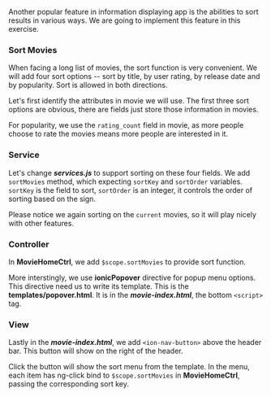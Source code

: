 Another popular feature in information displaying app is the abilities to sort results in various ways. We are going to 
implement this feature in this exercise.

### Sort Movies

When facing a long list of movies, the sort function is very convenient. We will add four sort options -- sort by title, 
by user rating, by release date and by popularity. Sort is allowed in both directions.

Let's first identify the attributes in movie we will use. The first three sort options are obvious, there are fields just 
store those information in movies. 

For popularity, we use the `rating_count` field in movie, as more people choose to rate the movies means more people are interested in it.

### Service

Let's change ***services.js*** to support sorting on these four fields. We add `sortMovies` method, which expecting `sortKey` 
and `sortOrder` variables. `sortKey` is the field to sort, `sortOrder` is an integer, it controls 
the order of sorting based on the sign. 

Please notice we again sorting on the `current` movies, so it will play nicely with other features.

### Controller

In **MovieHomeCtrl**, we add `$scope.sortMovies` to provide sort function. 

More interstingly, we use **ionicPopover** directive for popup menu options. This directive need us to write its template. This is the 
**templates/popover.html**. It is in the ***movie-index.html***, the bottom ```<script>``` tag. 

### View

Lastly in the ***movie-index.html***, we add `<ion-nav-button>` above the header bar. This button will show on the right of the 
header. 

Click the button will show the sort menu from the template. In the menu, each item has ng-click bind to `$scope.sortMovies` in 
**MovieHomeCtrl**, passing the corresponding sort key.

